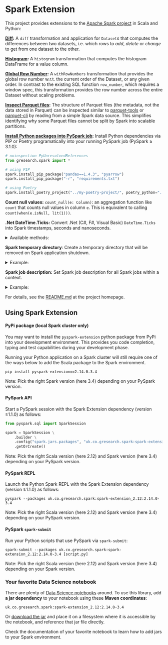 # Spark Extension

This project provides extensions to the [Apache Spark project](https://spark.apache.org/) in Scala and Python:

**[Diff](https://github.com/G-Research/spark-extension/blob/v2.13.0/DIFF.md):** A `diff` transformation and application for `Dataset`s that computes the differences between
two datasets, i.e. which rows to _add_, _delete_ or _change_ to get from one dataset to the other.

**[Histogram](https://github.com/G-Research/spark-extension/blob/v2.13.0/HISTOGRAM.md):** A `histogram` transformation that computes the histogram DataFrame for a value column.

**[Global Row Number](https://github.com/G-Research/spark-extension/blob/v2.13.0/ROW_NUMBER.md):** A `withRowNumbers` transformation that provides the global row number w.r.t.
the current order of the Dataset, or any given order. In contrast to the existing SQL function `row_number`, which
requires a window spec, this transformation provides the row number across the entire Dataset without scaling problems.

**[Inspect Parquet files](https://github.com/G-Research/spark-extension/blob/v2.13.0/PARQUET.md):** The structure of Parquet files (the metadata, not the data stored in Parquet) can be inspected similar to [parquet-tools](https://pypi.org/project/parquet-tools/)
or [parquet-cli](https://pypi.org/project/parquet-cli/) by reading from a simple Spark data source.
This simplifies identifying why some Parquet files cannot be split by Spark into scalable partitions.

**[Install Python packages into PySpark job](https://github.com/G-Research/spark-extension/blob/v2.13.0/PYSPARK-DEPS.md):** Install Python dependencies via PIP or Poetry programatically into your running PySpark job (PySpark ≥ 3.1.0):

```python
# noinspection PyUnresolvedReferences
from gresearch.spark import *

# using PIP
spark.install_pip_package("pandas==1.4.3", "pyarrow")
spark.install_pip_package("-r", "requirements.txt")

# using Poetry
spark.install_poetry_project("../my-poetry-project/", poetry_python="../venv-poetry/bin/python")
```

**Count null values:** `count_null(e: Column)`: an aggregation function like `count` that counts null values in column `e`.
This is equivalent to calling `count(when(e.isNull, lit(1)))`.

**.Net DateTime.Ticks:** Convert .Net (C#, F#, Visual Basic) `DateTime.Ticks` into Spark timestamps, seconds and nanoseconds.

<details>
<summary>Available methods:</summary>

```python
dotnet_ticks_to_timestamp(column_or_name)         # returns timestamp as TimestampType
dotnet_ticks_to_unix_epoch(column_or_name)        # returns Unix epoch seconds as DecimalType
dotnet_ticks_to_unix_epoch_nanos(column_or_name)  # returns Unix epoch nanoseconds as LongType
```

The reverse is provided by (all return `LongType` .Net ticks):
```python
timestamp_to_dotnet_ticks(column_or_name)
unix_epoch_to_dotnet_ticks(column_or_name)
unix_epoch_nanos_to_dotnet_ticks(column_or_name)
```
</details>

**Spark temporary directory**: Create a temporary directory that will be removed on Spark application shutdown.

<details>
<summary>Example:</summary>

```python
# noinspection PyUnresolvedReferences
from gresearch.spark import *

dir = spark.create_temporary_dir("prefix")
```
</details>

**Spark job description:** Set Spark job description for all Spark jobs within a context.

<details>
<summary>Example:</summary>

```python
from gresearch.spark import job_description, append_job_description

with job_description("parquet file"):
    df = spark.read.parquet("data.parquet")
    with append_job_description("count"):
        count = df.count
    with append_job_description("write"):
        df.write.csv("data.csv")
```
</details>

For details, see the [README.md](https://github.com/G-Research/spark-extension#spark-extension) at the project homepage.

## Using Spark Extension

#### PyPi package (local Spark cluster only)

You may want to install the `pyspark-extension` python package from PyPi into your development environment.
This provides you code completion, typing and test capabilities during your development phase.

Running your Python application on a Spark cluster will still require one of the ways below
to add the Scala package to the Spark environment.

```shell script
pip install pyspark-extension==2.14.0.3.4
```

Note: Pick the right Spark version (here 3.4) depending on your PySpark version.

#### PySpark API

Start a PySpark session with the Spark Extension dependency (version ≥1.1.0) as follows:

```python
from pyspark.sql import SparkSession

spark = SparkSession \
    .builder \
    .config("spark.jars.packages", "uk.co.gresearch.spark:spark-extension_2.12:2.14.0-3.4") \
    .getOrCreate()
```

Note: Pick the right Scala version (here 2.12) and Spark version (here 3.4) depending on your PySpark version.

#### PySpark REPL

Launch the Python Spark REPL with the Spark Extension dependency (version ≥1.1.0) as follows:

```shell script
pyspark --packages uk.co.gresearch.spark:spark-extension_2.12:2.14.0-3.4
```

Note: Pick the right Scala version (here 2.12) and Spark version (here 3.4) depending on your PySpark version.

#### PySpark `spark-submit`

Run your Python scripts that use PySpark via `spark-submit`:

```shell script
spark-submit --packages uk.co.gresearch.spark:spark-extension_2.12:2.14.0-3.4 [script.py]
```

Note: Pick the right Scala version (here 2.12) and Spark version (here 3.4) depending on your Spark version.

### Your favorite Data Science notebook

There are plenty of [Data Science notebooks](https://datasciencenotebook.org/) around. To use this library,
add **a jar dependency** to your notebook using these **Maven coordinates**:

    uk.co.gresearch.spark:spark-extension_2.12:2.14.0-3.4

Or [download the jar](https://mvnrepository.com/artifact/uk.co.gresearch.spark/spark-extension) and place it
on a filesystem where it is accessible by the notebook, and reference that jar file directly.

Check the documentation of your favorite notebook to learn how to add jars to your Spark environment.

